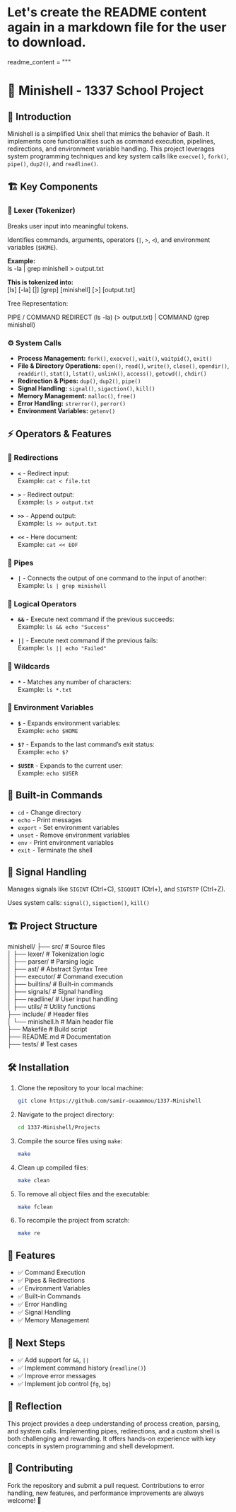 # Let's create the README content again in a markdown file for the user to download.

readme_content = """
# 🚀 Minishell - 1337 School Project

## 🔹 Introduction
Minishell is a simplified Unix shell that mimics the behavior of Bash. It implements core functionalities such as command execution, pipelines, redirections, and environment variable handling. This project leverages system programming techniques and key system calls like `execve()`, `fork()`, `pipe()`, `dup2()`, and `readline()`.

## 🏗️ Key Components

### 🔸 Lexer (Tokenizer)
Breaks user input into meaningful tokens.

Identifies commands, arguments, operators (`|`, `>`, `<`), and environment variables (`$HOME`).

**Example:**    
ls -la | grep minishell > output.txt



**This is tokenized into:**            
[ls] [-la] [|] [grep] [minishell] [>] [output.txt]

Tree Representation:       

PIPE /
COMMAND REDIRECT (ls -la) (> output.txt) | COMMAND (grep minishell)


### ⚙️ System Calls

- **Process Management:** `fork()`, `execve()`, `wait()`, `waitpid()`, `exit()`
- **File & Directory Operations:** `open()`, `read()`, `write()`, `close()`, `opendir()`, `readdir()`, `stat()`, `lstat()`, `unlink()`, `access()`, `getcwd()`, `chdir()`
- **Redirection & Pipes:** `dup()`, `dup2()`, `pipe()`
- **Signal Handling:** `signal()`, `sigaction()`, `kill()`
- **Memory Management:** `malloc()`, `free()`
- **Error Handling:** `strerror()`, `perror()`
- **Environment Variables:** `getenv()`

## ⚡ Operators & Features

### 🔹 Redirections

- **`<`** - Redirect input:  
  Example: `cat < file.txt`
  
- **`>`** - Redirect output:  
  Example: `ls > output.txt`
  
- **`>>`** - Append output:  
  Example: `ls >> output.txt`
  
- **`<<`** - Here document:  
  Example: `cat << EOF`

### 🔹 Pipes
- **`|`** - Connects the output of one command to the input of another:  
  Example: `ls | grep minishell`

### 🔹 Logical Operators

- **`&&`** - Execute next command if the previous succeeds:  
  Example: `ls && echo "Success"`
  
- **`||`** - Execute next command if the previous fails:  
  Example: `ls || echo "Failed"`

### 🔹 Wildcards

- **`*`** - Matches any number of characters:  
  Example: `ls *.txt`

### 🔹 Environment Variables

- **`$`** - Expands environment variables:  
  Example: `echo $HOME`
  
- **`$?`** - Expands to the last command’s exit status:  
  Example: `echo $?`
  
- **`$USER`** - Expands to the current user:  
  Example: `echo $USER`

## 📌 Built-in Commands

- `cd` - Change directory
- `echo` - Print messages
- `export` - Set environment variables
- `unset` - Remove environment variables
- `env` - Print environment variables
- `exit` - Terminate the shell

## 📌 Signal Handling
Manages signals like `SIGINT` (Ctrl+C), `SIGQUIT` (Ctrl+\), and `SIGTSTP` (Ctrl+Z).

Uses system calls: `signal()`, `sigaction()`, `kill()`

## 🏗️ Project Structure

minishell/ 
├── src/ # Source files        
│ ├── lexer/ # Tokenization logic            
│ ├── parser/ # Parsing logic          
│ ├── ast/ # Abstract Syntax Tree            
│ ├── executor/ # Command execution          
│ ├── builtins/ # Built-in commands           
│ ├── signals/ # Signal handling            
│ ├── readline/ # User input handling          
│ ├── utils/ # Utility functions          
├── include/ # Header files              
│ └── minishell.h # Main header file          
├── Makefile # Build script             
├── README.md # Documentation              
├── tests/ # Test cases          



## 🛠️ Installation

1. Clone the repository to your local machine:
   ```bash
   git clone https://github.com/samir-ouaammou/1337-Minishell  
   ```

2. Navigate to the project directory:
   ```bash
   cd 1337-Minishell/Projects
   ```

3. Compile the source files using `make`:
   ```bash
   make 
   ```

4. Clean up compiled files:
   ```bash
   make clean
   ```

5. To remove all object files and the executable:
   ```bash
   make fclean
   ```

6. To recompile the project from scratch:
   ```bash
   make re
   ```


## 🚀 Features

- ✅ Command Execution
- ✅ Pipes & Redirections
- ✅ Environment Variables
- ✅ Built-in Commands
- ✅ Error Handling
- ✅ Signal Handling
- ✅ Memory Management

## 📌 Next Steps

- ✅ Add support for `&&`, `||`
- ✅ Implement command history (`readline()`)
- ✅ Improve error messages
- ✅ Implement job control (`fg`, `bg`)

## 🎯 Reflection
This project provides a deep understanding of process creation, parsing, and system calls. Implementing pipes, redirections, and a custom shell is both challenging and rewarding. It offers hands-on experience with key concepts in system programming and shell development.

## 🤝 Contributing
Fork the repository and submit a pull request. Contributions to error handling, new features, and performance improvements are always welcome! 🚀

   
